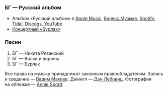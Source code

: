 ### БГ — Русский альбом

- Альбом «Русский альбом» в
	[Apple Music](https://music.apple.com/album/927357609),
	[Яндекс.Музыке](https://music.yandex.ru/album/476827),
	[Spotify](https://open.spotify.com/album/5ibFojPpm8cXVa3JdE41vF),
	[Tidal](https://tidal.com/browse/album/37848691),
	[Discogs](https://www.discogs.com/master/120710),
	[YouTube](https://youtu.be/HpMeLClsv9A)
- [Концертный «Бурлак»](https://youtu.be/aKdYLvt1wsY)

### Песни

1. БГ — Никита Рязанский
2. БГ — Волки и вороны
3. БГ — Бурлак

Все права на музыку принадлежат законным правообладателям.
Запись и сведение — [Вадим Макеев](https://pepelsbey.dev/).
Джингл — [Дэн Лебовиц](https://www.youtube.com/channel/UC38A5qHrlc_Zgua7vL4b96w).
Фотография на обложке — [Annie Spratt](https://unsplash.com/photos/LLWy5AlSlCo).
